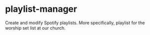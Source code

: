 # playlist-manager
Create and modify Spotify playlists. More specifically, playlist for the worship set list at our church.
